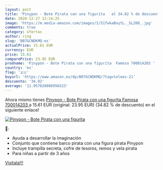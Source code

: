 ```yaml
---
layout: post
title: 'Pinypon - Bote Pirata con una figurita   al 34.82 % de descuento'
date: 2020-12-27 12:14:25
image: 'https://m.media-amazon.com/images/I/51fwkaBxytL._SL200_.jpg'
comments: true
category: ofertas
author: ring
slug: 'B07GCNDKMQ-es'
actualPrice: 15.61 EUR
currency: EUR
price: 15.61
comparePrice: 23.95 EUR
prodname: 'Pinypon - Bote Pirata con una figurita  Famosa 700014203 '
country: 'es'
flag: '🇪🇸'
buyurl: 'https://www.amazon.es/dp/B07GCNDKMQ/?tag=tolees-21'
descuento: '34.82'
average: '11.957826086956523'
---
```


Ahora mismo tienes [Pinypon - Bote Pirata con una figurita  Famosa 700014203 ](https://www.amazon.es/dp/B07GCNDKMQ/?tag=tolees-21) a 15.61 EUR (original: 23.95 EUR) (34.82 %  de descuento) en el siguiente enlace!

[![Pinypon - Bote Pirata con una figurita  ](https://m.media-amazon.com/images/I/51fwkaBxytL._SL200_.jpg)](https://www.amazon.es/dp/B07GCNDKMQ/?tag=tolees-21)

🔎:

- Ayuda a desarrollar la imaginación
- Conjunto que contiene barco pirata con una figura pirata Pinypon
- Incluye trampilla secreta, cofre de tesoros, remos y vela pirata
- Para niñas a partir de 3 años

[Visítala!!!](https://www.amazon.es/dp/B07GCNDKMQ/?tag=tolees-21)
